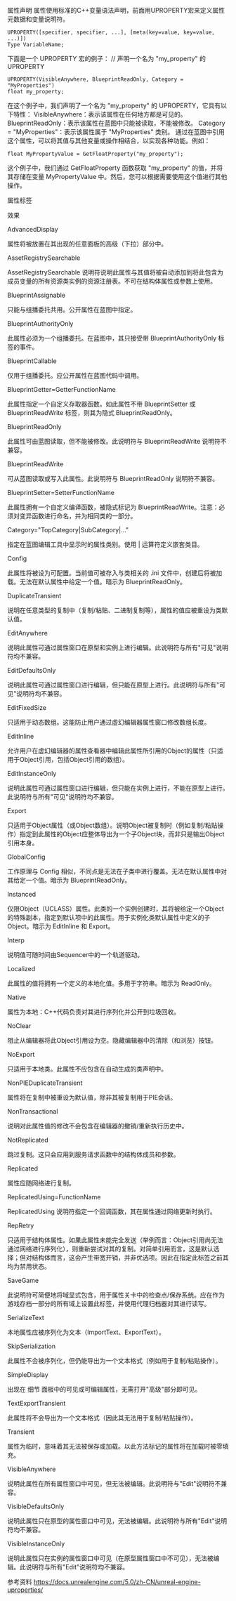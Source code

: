 
属性声明
属性使用标准的C++变量语法声明，前面用UPROPERTY宏来定义属性元数据和变量说明符。
```
UPROPERTY([specifier, specifier, ...], [meta(key=value, key=value, ...)])
Type VariableName;
```

下面是一个 UPROPERTY 宏的例子：
// 声明一个名为 "my_property" 的 UPROPERTY
```
UPROPERTY(VisibleAnywhere, BlueprintReadOnly, Category = "MyProperties")
float my_property;
```
在这个例子中，我们声明了一个名为 "my_property" 的 UPROPERTY，它具有以下特性：
VisibleAnywhere：表示该属性在任何地方都是可见的。
BlueprintReadOnly：表示该属性在蓝图中只能被读取，不能被修改。
Category = "MyProperties"：表示该属性属于 "MyProperties" 类别。
通过在蓝图中引用这个属性，可以将其值与其他变量或操作相结合，以实现各种功能。例如：
```
float MyPropertyValue = GetFloatProperty("my_property");
```
这个例子中，我们通过 GetFloatProperty 函数获取 "my_property" 的值，并将其存储在变量 MyPropertyValue 中。然后，您可以根据需要使用这个值进行其他操作。


属性标签

效果

AdvancedDisplay

属性将被放置在其出现的任意面板的高级（下拉）部分中。

AssetRegistrySearchable

AssetRegistrySearchable 说明符说明此属性与其值将被自动添加到将此包含为成员变量的所有资源类实例的资源注册表。不可在结构体属性或参数上使用。

BlueprintAssignable

只能与组播委托共用。公开属性在蓝图中指定。

BlueprintAuthorityOnly

此属性必须为一个组播委托。在蓝图中，其只接受带 BlueprintAuthorityOnly 标签的事件。

BlueprintCallable

仅用于组播委托。应公开属性在蓝图代码中调用。

BlueprintGetter=GetterFunctionName

此属性指定一个自定义存取器函数。如此属性不带 BlueprintSetter 或 BlueprintReadWrite 标签，则其为隐式 BlueprintReadOnly。

BlueprintReadOnly

此属性可由蓝图读取，但不能被修改。此说明符与 BlueprintReadWrite 说明符不兼容。

BlueprintReadWrite

可从蓝图读取或写入此属性。此说明符与 BlueprintReadOnly 说明符不兼容。

BlueprintSetter=SetterFunctionName

此属性拥有一个自定义编译函数，被隐式标记为 BlueprintReadWrite。注意：必须对变异函数进行命名，并为相同类的一部分。

Category="TopCategory|SubCategory|..."

指定在蓝图编辑工具中显示时的属性类别。使用 | 运算符定义嵌套类目。

Config

此属性将被设为可配置。当前值可被存入与类相关的 .ini 文件中，创建后将被加载。无法在默认属性中给定一个值。暗示为 BlueprintReadOnly。

DuplicateTransient

说明在任意类型的复制中（复制/粘贴、二进制复制等），属性的值应被重设为类默认值。

EditAnywhere

说明此属性可通过属性窗口在原型和实例上进行编辑。此说明符与所有"可见"说明符均不兼容。

EditDefaultsOnly

说明此属性可通过属性窗口进行编辑，但只能在原型上进行。此说明符与所有"可见"说明符均不兼容。

EditFixedSize

只适用于动态数组。这能防止用户通过虚幻编辑器属性窗口修改数组长度。

EditInline

允许用户在虚幻编辑器的属性查看器中编辑此属性所引用的Object的属性（只适用于Object引用，包括Object引用的数组）。

EditInstanceOnly

说明此属性可通过属性窗口进行编辑，但只能在实例上进行，不能在原型上进行。此说明符与所有"可见"说明符均不兼容。

Export

只适用于Object属性（或Object数组）。说明Object被复制时（例如复制/粘贴操作）指定到此属性的Object应整体导出为一个子Object块，而非只是输出Object引用本身。

GlobalConfig

工作原理与 Config 相似，不同点是无法在子类中进行覆盖。无法在默认属性中对其给定一个值。暗示为 BlueprintReadOnly。

Instanced

仅限Object（UCLASS）属性。此类的一个实例创建时，其将被给定一个Object的特殊副本，指定到默认项中的此属性。用于实例化类默认属性中定义的子Object。暗示为 EditInline 和 Export。

Interp

说明值可随时间由Sequencer中的一个轨道驱动。

Localized

此属性的值将拥有一个定义的本地化值。多用于字符串。暗示为 ReadOnly。

Native

属性为本地：C++代码负责对其进行序列化并公开到垃圾回收。

NoClear

阻止从编辑器将此Object引用设为空。隐藏编辑器中的清除（和浏览）按钮。

NoExport

只适用于本地类。此属性不应包含在自动生成的类声明中。

NonPIEDuplicateTransient

属性将在复制中被重设为默认值，除非其被复制用于PIE会话。

NonTransactional

说明对此属性值的修改不会包含在编辑器的撤销/重新执行历史中。

NotReplicated

跳过复制。这只会应用到服务请求函数中的结构体成员和参数。

Replicated

属性应随网络进行复制。

ReplicatedUsing=FunctionName

ReplicatedUsing 说明符指定一个回调函数，其在属性通过网络更新时执行。

RepRetry

只适用于结构体属性。如果此属性未能完全发送（举例而言：Object引用尚无法通过网络进行序列化），则重新尝试对其的复制。对简单引用而言，这是默认选择；但对结构体而言，这会产生带宽开销，并非优选项。因此在指定此标签之前其均为禁用状态。

SaveGame

此说明符可简便地将域显式包含，用于属性关卡中的检查点/保存系统。应在作为游戏存档一部分的所有域上设置此标签，并使用代理归档器对其进行读写。

SerializeText

本地属性应被序列化为文本（ImportText、ExportText）。

SkipSerialization

此属性不会被序列化，但仍能导出为一个文本格式（例如用于复制/粘贴操作）。

SimpleDisplay

出现在 细节 面板中的可见或可编辑属性，无需打开"高级"部分即可见。

TextExportTransient

此属性将不会导出为一个文本格式（因此其无法用于复制/粘贴操作）。

Transient

属性为临时，意味着其无法被保存或加载。以此方法标记的属性将在加载时被零填充。

VisibleAnywhere

说明此属性在所有属性窗口中可见，但无法被编辑。此说明符与"Edit"说明符不兼容。

VisibleDefaultsOnly

说明此属性只在原型的属性窗口中可见，无法被编辑。此说明符与所有"Edit"说明符均不兼容。

VisibleInstanceOnly

说明此属性只在实例的属性窗口中可见（在原型属性窗口中不可见），无法被编辑。此说明符与所有"Edit"说明符均不兼容。

参考资料
https://docs.unrealengine.com/5.0/zh-CN/unreal-engine-uproperties/